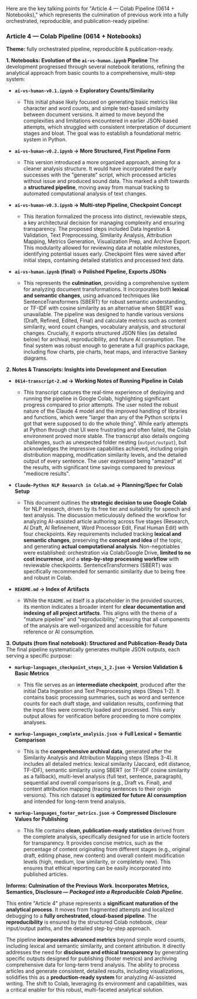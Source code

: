 Here are the key talking points for "Article 4 — Colab Pipeline (0614 + Notebooks)," which represents the culmination of previous work into a fully orchestrated, reproducible, and publication-ready pipeline:

### **Article 4 — Colab Pipeline (0614 + Notebooks)**
**Theme:** fully orchestrated pipeline, reproducible & publication-ready.

**1. Notebooks: Evolution of the `ai-vs-human.ipynb` Pipeline**
The development progressed through several notebook iterations, refining the analytical approach from basic counts to a comprehensive, multi-step system:

*   **`ai-vs-human-v0.1.ipynb` → Exploratory Counts/Similarity**
    *   This initial phase likely focused on generating basic metrics like character and word counts, and simple text-based similarity between document versions. It aimed to move beyond the complexities and limitations encountered in earlier JSON-based attempts, which struggled with consistent interpretation of document stages and bloat. The goal was to establish a foundational metric system in Python.

*   **`ai-vs-human-v0.2.ipynb` → More Structured, First Pipeline Form**
    *   This version introduced a more organized approach, aiming for a cleaner analysis structure. It would have incorporated the early successes with the "generate" script, which processed articles without issue and produced sound data. This marked a shift towards a **structured pipeline**, moving away from manual tracking to automated computational analysis of text changes.

*   **`ai-vs-human-v0.3.ipynb` → Multi-step Pipeline, Checkpoint Concept**
    *   This iteration formalized the process into distinct, reviewable steps, a key architectural decision for managing complexity and ensuring transparency. The proposed steps included Data Ingestion & Validation, Text Preprocessing, Similarity Analysis, Attribution Mapping, Metrics Generation, Visualization Prep, and Archive Export. This modularity allowed for reviewing data at notable milestones, identifying potential issues early. Checkpoint files were saved after initial steps, containing detailed statistics and processed text data.

*   **`ai-vs-human.ipynb` (final) → Polished Pipeline, Exports JSONs**
    *   This represents the **culmination**, providing a comprehensive system for analyzing document transformations. It incorporates both **lexical and semantic changes**, using advanced techniques like SentenceTransformers (SBERT) for robust semantic understanding, or TF-IDF with cosine similarity as an alternative when SBERT was unavailable. The pipeline was designed to handle various versions (Draft, Refined, Edited, Final) and calculate metrics such as content similarity, word count changes, vocabulary analysis, and structural changes. Crucially, it exports structured JSON files (as detailed below) for archival, reproducibility, and future AI consumption. The final system was robust enough to generate a full graphics package, including flow charts, pie charts, heat maps, and interactive Sankey diagrams.

**2. Notes & Transcripts: Insights into Development and Execution**

*   **`0614-transcript-2.md` → Working Notes of Running Pipeline in Colab**
    *   This transcript captures the real-time experience of deploying and running the pipeline in Google Colab, highlighting significant progress compared to prior attempts. The user noted the robust nature of the Claude 4 model and the improved handling of libraries and functions, which were "larger than any of the Python scripts I got that were supposed to do the whole thing". While early attempts at Python through chat UI were frustrating and often failed, the Colab environment proved more stable. The transcript also details ongoing challenges, such as unexpected folder nesting (`output/output`), but acknowledges the impressive capabilities achieved, including origin distribution mapping, modification similarity levels, and the detailed output of every sentence. The user expressed being "amazed" at the results, with significant time savings compared to previous "mediocre results".

*   **`Claude-Python NLP Research in Colab.md` → Planning/Spec for Colab Setup**
    *   This document outlines the **strategic decision to use Google Colab** for NLP research, driven by its free tier and suitability for speech and text analysis. The discussion meticulously defined the workflow for analyzing AI-assisted article authoring across five stages (Research, AI Draft, AI Refinement, Word Processor Edit, Final Human Edit) with four checkpoints. Key requirements included tracking **lexical and semantic changes**, preserving the **concept and idea** of the topic, and generating **actual computational analysis**. Non-negotiables were established: orchestration via Colab/Google Drive, **limited to no cost incurrence**, and a **step-by-step processing workflow** with reviewable checkpoints. SentenceTransformers (SBERT) was specifically recommended for semantic similarity due to being free and robust in Colab.

*   **`README.md` → Index of Artifacts**
    *   While the `README.md` itself is a placeholder in the provided sources, its mention indicates a broader intent for **clear documentation and indexing of all project artifacts**. This aligns with the theme of a "mature pipeline" and "reproducibility," ensuring that all components of the analysis are well-organized and accessible for future reference or AI consumption.

**3. Outputs (from final notebook): Structured and Publication-Ready Data**
The final pipeline systematically generates multiple JSON outputs, each serving a specific purpose:

*   **`markup-languages_checkpoint_steps_1_2.json` → Version Validation & Basic Metrics**
    *   This file serves as an **intermediate checkpoint**, produced after the initial Data Ingestion and Text Preprocessing steps (Steps 1-2). It contains basic processing summaries, such as word and sentence counts for each draft stage, and validation results, confirming that the input files were correctly loaded and processed. This early output allows for verification before proceeding to more complex analyses.

*   **`markup-languages_complete_analysis.json` → Full Lexical + Semantic Comparison**
    *   This is the **comprehensive archival data**, generated after the Similarity Analysis and Attribution Mapping steps (Steps 3-4). It includes all detailed metrics: lexical similarity (Jaccard, edit distance, TF-IDF), semantic similarity using SBERT (or TF-IDF cosine similarity as a fallback), multi-level analysis (full text, sentence, paragraph), sequential and overall comparisons (e.g., Draft vs. Final), and content attribution mapping (tracing sentences to their origin versions). This rich dataset is **optimized for future AI consumption** and intended for long-term trend analysis.

*   **`markup-languages_footer_metrics.json` → Compressed Disclosure Values for Publishing**
    *   This file contains **clean, publication-ready statistics** derived from the complete analysis, specifically designed for use in article footers for transparency. It provides concise metrics, such as the percentage of content originating from different stages (e.g., original draft, editing phase, new content) and overall content modification levels (high, medium, low similarity, or completely new). This ensures that ethical reporting can be easily incorporated into published articles.

**Informs: Culmination of the Previous Work. Incorporates Metrics, Semantics, Disclosure — *Packaged into a Reproducible Colab Pipeline*.**

This entire "Article 4" phase represents a **significant maturation of the analytical process**. It moves from fragmented attempts and localized debugging to a **fully orchestrated, cloud-based pipeline**. The **reproducibility** is ensured by the structured Colab notebook, clear input/output paths, and the detailed step-by-step approach.

The pipeline **incorporates advanced metrics** beyond simple word counts, including lexical and semantic similarity, and content attribution. It directly addresses the need for **disclosure and ethical transparency** by generating specific outputs designed for publishing (footer metrics) and archiving comprehensive data for long-term trend analysis. The ability to process articles and generate consistent, detailed results, including visualizations, solidifies this as a **production-ready system** for analyzing AI-assisted writing. The shift to Colab, leveraging its environment and capabilities, was a critical enabler for this robust, multi-faceted analytical solution.
